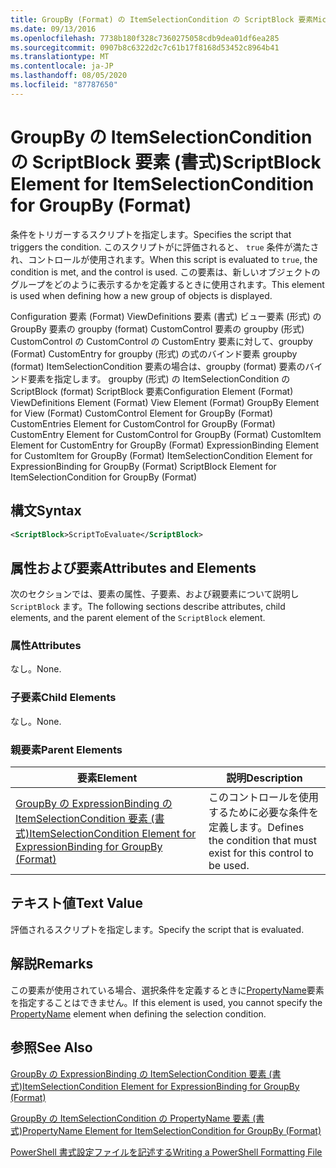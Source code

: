 ```yaml
---
title: GroupBy (Format) の ItemSelectionCondition の ScriptBlock 要素Microsoft Docs
ms.date: 09/13/2016
ms.openlocfilehash: 7738b180f328c7360275058cdb9dea01df6ea285
ms.sourcegitcommit: 0907b8c6322d2c7c61b17f8168d53452c8964b41
ms.translationtype: MT
ms.contentlocale: ja-JP
ms.lasthandoff: 08/05/2020
ms.locfileid: "87787650"
---
```

# <a name="scriptblock-element-for-itemselectioncondition-for-groupby-format"></a><span data-ttu-id="54124-102">GroupBy の ItemSelectionCondition の ScriptBlock 要素 (書式)</span><span class="sxs-lookup"><span data-stu-id="54124-102">ScriptBlock Element for ItemSelectionCondition for GroupBy (Format)</span></span>

<span data-ttu-id="54124-103">条件をトリガーするスクリプトを指定します。</span><span class="sxs-lookup"><span data-stu-id="54124-103">Specifies the script that triggers the condition.</span></span> <span data-ttu-id="54124-104">このスクリプトがに評価されると、 `true` 条件が満たされ、コントロールが使用されます。</span><span class="sxs-lookup"><span data-stu-id="54124-104">When this script is evaluated to `true`, the condition is met, and the control is used.</span></span> <span data-ttu-id="54124-105">この要素は、新しいオブジェクトのグループをどのように表示するかを定義するときに使用されます。</span><span class="sxs-lookup"><span data-stu-id="54124-105">This element is used when defining how a new group of objects is displayed.</span></span>

<span data-ttu-id="54124-106">Configuration 要素 (Format) ViewDefinitions 要素 (書式) ビュー要素 (形式) の GroupBy 要素の groupby (format) CustomControl 要素の groupby (形式) CustomControl の CustomControl の CustomEntry 要素に対して、groupby (Format) CustomEntry for groupby (形式) の式のバインド要素 groupby (format) ItemSelectionCondition 要素の場合は、groupby (format) 要素のバインド要素を指定します。 groupby (形式) の ItemSelectionCondition の ScriptBlock (format) ScriptBlock 要素</span><span class="sxs-lookup"><span data-stu-id="54124-106">Configuration Element (Format) ViewDefinitions Element (Format) View Element (Format) GroupBy Element for View (Format) CustomControl Element for GroupBy (Format) CustomEntries Element for CustomControl for GroupBy (Format) CustomEntry Element for CustomControl for GroupBy (Format) CustomItem Element for CustomEntry for GroupBy (Format) ExpressionBinding Element for CustomItem for GroupBy (Format) ItemSelectionCondition Element for ExpressionBinding for GroupBy (Format) ScriptBlock Element for ItemSelectionCondition for GroupBy (Format)</span></span>

## <a name="syntax"></a><span data-ttu-id="54124-107">構文</span><span class="sxs-lookup"><span data-stu-id="54124-107">Syntax</span></span>

```xml
<ScriptBlock>ScriptToEvaluate</ScriptBlock>
```

## <a name="attributes-and-elements"></a><span data-ttu-id="54124-108">属性および要素</span><span class="sxs-lookup"><span data-stu-id="54124-108">Attributes and Elements</span></span>

<span data-ttu-id="54124-109">次のセクションでは、要素の属性、子要素、および親要素について説明し `ScriptBlock` ます。</span><span class="sxs-lookup"><span data-stu-id="54124-109">The following sections describe attributes, child elements, and the parent element of the `ScriptBlock` element.</span></span>

### <a name="attributes"></a><span data-ttu-id="54124-110">属性</span><span class="sxs-lookup"><span data-stu-id="54124-110">Attributes</span></span>

<span data-ttu-id="54124-111">なし。</span><span class="sxs-lookup"><span data-stu-id="54124-111">None.</span></span>

### <a name="child-elements"></a><span data-ttu-id="54124-112">子要素</span><span class="sxs-lookup"><span data-stu-id="54124-112">Child Elements</span></span>

<span data-ttu-id="54124-113">なし。</span><span class="sxs-lookup"><span data-stu-id="54124-113">None.</span></span>

### <a name="parent-elements"></a><span data-ttu-id="54124-114">親要素</span><span class="sxs-lookup"><span data-stu-id="54124-114">Parent Elements</span></span>

|<span data-ttu-id="54124-115">要素</span><span class="sxs-lookup"><span data-stu-id="54124-115">Element</span></span>|<span data-ttu-id="54124-116">説明</span><span class="sxs-lookup"><span data-stu-id="54124-116">Description</span></span>|
|-------------|-----------------|
|[<span data-ttu-id="54124-117">GroupBy の ExpressionBinding の ItemSelectionCondition 要素 (書式)</span><span class="sxs-lookup"><span data-stu-id="54124-117">ItemSelectionCondition Element for ExpressionBinding for GroupBy (Format)</span></span>](./itemselectioncondition-element-for-expressionbinding-for-groupby-format.md)|<span data-ttu-id="54124-118">このコントロールを使用するために必要な条件を定義します。</span><span class="sxs-lookup"><span data-stu-id="54124-118">Defines the condition that must exist for this control to be used.</span></span>|

## <a name="text-value"></a><span data-ttu-id="54124-119">テキスト値</span><span class="sxs-lookup"><span data-stu-id="54124-119">Text Value</span></span>

<span data-ttu-id="54124-120">評価されるスクリプトを指定します。</span><span class="sxs-lookup"><span data-stu-id="54124-120">Specify the script that is evaluated.</span></span>

## <a name="remarks"></a><span data-ttu-id="54124-121">解説</span><span class="sxs-lookup"><span data-stu-id="54124-121">Remarks</span></span>

<span data-ttu-id="54124-122">この要素が使用されている場合、選択条件を定義するときに[PropertyName](./propertyname-element-for-itemselectioncondition-for-groupby-format.md)要素を指定することはできません。</span><span class="sxs-lookup"><span data-stu-id="54124-122">If this element is used, you cannot specify the [PropertyName](./propertyname-element-for-itemselectioncondition-for-groupby-format.md) element when defining the selection condition.</span></span>

## <a name="see-also"></a><span data-ttu-id="54124-123">参照</span><span class="sxs-lookup"><span data-stu-id="54124-123">See Also</span></span>

[<span data-ttu-id="54124-124">GroupBy の ExpressionBinding の ItemSelectionCondition 要素 (書式)</span><span class="sxs-lookup"><span data-stu-id="54124-124">ItemSelectionCondition Element for ExpressionBinding for GroupBy (Format)</span></span>](./itemselectioncondition-element-for-expressionbinding-for-groupby-format.md)

[<span data-ttu-id="54124-125">GroupBy の ItemSelectionCondition の PropertyName 要素 (書式)</span><span class="sxs-lookup"><span data-stu-id="54124-125">PropertyName Element for ItemSelectionCondition for GroupBy (Format)</span></span>](./propertyname-element-for-itemselectioncondition-for-groupby-format.md)

[<span data-ttu-id="54124-126">PowerShell 書式設定ファイルを記述する</span><span class="sxs-lookup"><span data-stu-id="54124-126">Writing a PowerShell Formatting File</span></span>](./writing-a-powershell-formatting-file.md)
